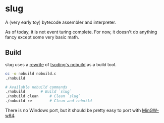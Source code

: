 # slug
A (very early toy) bytecode assembler and interpreter.

As of today, it is not event turing complete.
For now, it doesn't do anything fancy except some very basic math.

## Build
slug uses a [rewrite](https://github.com/tsoding/musializer/blob/master/src/nob.h) of [tsoding's nobuild](https://github.com/tsoding/nobuild) as a build tool. 
```sh
cc -o nobuild nobuild.c
./nobuild     
```
```sh
# Available nobuild commands
./nobuild		# Build `slug`
./nobuild clean   	# Clean `slug`
./nobuild re      	# Clean and rebuild
```
There is no Windows port, but it should be pretty easy to port with [MinGW-w64](https://www.mingw-w64.org/).
